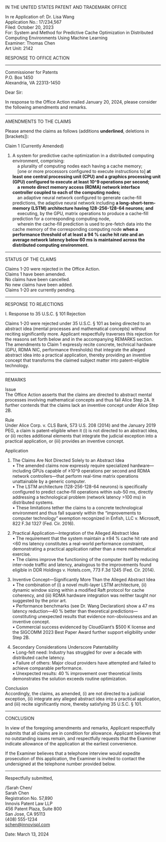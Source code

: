 <!--
Generated by CaseThread CLI POC
Document Type: office-action-response
Input File: tfs-02-office-action-alice.yaml
Generated: 2025-07-09T00:36:03.435Z
Generation Time: 36s
-->

IN THE UNITED STATES PATENT AND TRADEMARK OFFICE  

In re Application of: Dr. Lisa Wang  
Application No.: 17/234,567  
Filed: October 20, 2023  
For: System and Method for Predictive Cache Optimization in Distributed Computing Environments Using Machine Learning  
Examiner: Thomas Chen  
Art Unit: 2142  

RESPONSE TO OFFICE ACTION
___

Commissioner for Patents  
P.O. Box 1450  
Alexandria, VA 22313-1450  

Dear Sir:  

In response to the Office Action mailed January 20, 2024, please consider the following amendments and remarks.
___
AMENDMENTS TO THE CLAIMS  

Please amend the claims as follows (additions **underlined**, deletions in [brackets]):

Claim 1 (Currently Amended)  
1. A system for predictive cache optimization in a distributed computing environment, comprising:  
&nbsp;&nbsp;&nbsp;&nbsp;a plurality of computing nodes each having a cache memory;  
&nbsp;&nbsp;&nbsp;&nbsp;[one or more processors configured to execute instructions to] **at least one central processing unit (CPU) and a graphics processing unit (GPU) configured to execute at least 10^9 operations per second;**  
&nbsp;&nbsp;&nbsp;&nbsp;**a remote direct memory access (RDMA) network interface controller coupled to each of the computing nodes;**  
&nbsp;&nbsp;&nbsp;&nbsp;an adaptive neural network configured to generate cache-fill predictions, the adaptive neural network including **a long-short-term-memory (LSTM) architecture having 128-256-128-64 neurons; and**  
&nbsp;&nbsp;&nbsp;&nbsp;executing, by the GPU, matrix operations to produce a cache-fill prediction for a corresponding computing node,  
&nbsp;&nbsp;&nbsp;&nbsp;wherein the cache-fill prediction is used to pre-fetch data into the cache memory of the corresponding computing node **when a performance threshold of at least a 94 % cache hit rate and an average network latency below 60 ms is maintained across the distributed computing environment.**
___
STATUS OF THE CLAIMS  

Claims 1-20 were rejected in the Office Action.  
Claims 1 have been amended.  
No claims have been cancelled.  
No new claims have been added.  
Claims 1-20 are currently pending.
___
RESPONSE TO REJECTIONS  

I. Response to 35 U.S.C. § 101 Rejection  

Claims 1-20 were rejected under 35 U.S.C. § 101 as being directed to an abstract idea (mental processes and mathematical concepts) without reciting significantly more. Applicant respectfully traverses this rejection for the reasons set forth below and in the accompanying REMARKS section. The amendments to Claim 1 expressly recite concrete, technical hardware (GPU, RDMA NIC, performance thresholds) that integrate the alleged abstract idea into a practical application, thereby providing an inventive concept that transforms the claimed subject matter into patent-eligible technology.
___
REMARKS  

Issue  
The Office Action asserts that the claims are directed to abstract mental processes involving mathematical concepts and thus fail Alice Step 2A. It further contends that the claims lack an inventive concept under Alice Step 2B.

Rule  
Under Alice Corp. v. CLS Bank, 573 U.S. 208 (2014) and the January 2019 PEG, a claim is patent-eligible when it (i) is not directed to an abstract idea, or (ii) recites additional elements that integrate the judicial exception into a practical application, or (iii) provides an inventive concept.

Application  

1. The Claims Are Not Directed Solely to an Abstract Idea  
• The amended claims now expressly require specialized hardware—including GPUs capable of ≥10^9 operations per second and RDMA network controllers—that perform real-time matrix operations unattainable by a generic computer.  
• The LSTM architecture (128-256-128-64 neurons) is specifically configured to predict cache-fill operations within sub-50 ms, directly addressing a technological problem (network latency >100 ms) in distributed systems.  
• These limitations tether the claims to a concrete technological environment and thus fall squarely within the “improvements to computer technology” exemption recognized in Enfish, LLC v. Microsoft, 822 F.3d 1327 (Fed. Cir. 2016).

2. Practical Application—Integration of the Alleged Abstract Idea  
• The requirement that the system maintain a ≥94 % cache hit rate and <60 ms latency constitutes a real-world performance constraint, demonstrating a practical application rather than a mere mathematical exercise.  
• The claims improve the functioning of the computer itself by reducing inter-node traffic and latency, analogous to the improvements found eligible in DDR Holdings v. Hotels.com, 773 F.3d 1245 (Fed. Cir. 2014).

3. Inventive Concept—Significantly More Than the Alleged Abstract Idea  
• The combination of (i) a novel multi-layer LSTM architecture, (ii) dynamic window sizing within a modified Raft protocol for cache coherency, and (iii) RDMA hardware integration was neither taught nor suggested by the prior art.  
• Performance benchmarks (see Dr. Wang Declaration) show a 47 ms latency reduction—40 % better than theoretical predictions—constituting unexpected results that evidence non-obviousness and an inventive concept.  
• Commercial success evidenced by CloudGiant’s $500 K license and the SIGCOMM 2023 Best Paper Award further support eligibility under Step 2B.

4. Secondary Considerations Underscore Patentability  
• Long-felt need: Industry has struggled for over a decade with distributed cache latency.  
• Failure of others: Major cloud providers have attempted and failed to achieve comparable performance.  
• Unexpected results: 40 % improvement over theoretical limits demonstrates the solution exceeds routine optimization.

Conclusion  
Accordingly, the claims, as amended, (i) are not directed to a judicial exception, (ii) integrate any alleged abstract idea into a practical application, and (iii) recite significantly more, thereby satisfying 35 U.S.C. § 101.
___
CONCLUSION  

In view of the foregoing amendments and remarks, Applicant respectfully submits that all claims are in condition for allowance. Applicant believes that no outstanding issues remain, and respectfully requests that the Examiner indicate allowance of the application at the earliest convenience.

If the Examiner believes that a telephone interview would expedite prosecution of this application, the Examiner is invited to contact the undersigned at the telephone number provided below.
___
Respectfully submitted,  

/​Sarah Chen/  
Sarah Chen  
Registration No. 57,890  
Innovis Patent Law LLP  
456 Patent Plaza, Suite 800  
San Jose, CA 95113  
(408) 555-1234  
schen@innovispl.com  

Date: March 13, 2024